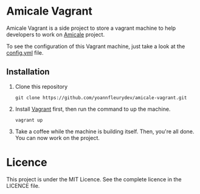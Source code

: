 # Amicale Vagrant

Amicale Vagrant is a side project to store a vagrant machine to help developers 
to work on [Amicale](https://github.com/yoannfleurydev/amicale-src) project. 

To see the configuration of this Vagrant machine, just take a look at the 
[config.yml](https://github.com/yoannfleurydev/amicale-vagrant/blob/master/puphpet/config.yaml) 
file.

## Installation

1. Clone this repository

    ```
    git clone https://github.com/yoannfleurydev/amicale-vagrant.git
    ```

2. Install [Vagrant](https://www.vagrantup.com/) first, then run the command 
to up the machine.

    ```
    vagrant up
    ```

3. Take a coffee while the machine is building itself. Then, you're all done. 
You can now work on the project.

# Licence

This project is under the MIT Licence. See the complete licence in the LICENCE
file.